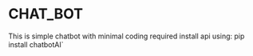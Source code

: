 # CHAT_BOT
This is simple chatbot with minimal coding required 
install api using:
pip install chatbotAI`
